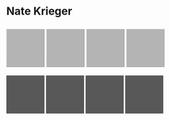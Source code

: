# Nate Krieger

![GS](/assets/GS.png)  ![GS](/assets/GS.png)  ![GS](/assets/GS.png)  ![GS](/assets/GS.png)
-------------------------------------------------------
![DGS](/assets/DGS.png)  ![DGS](/assets/DGS.png)  ![DGS](/assets/DGS.png)  ![DGS](/assets/DGS.png)
